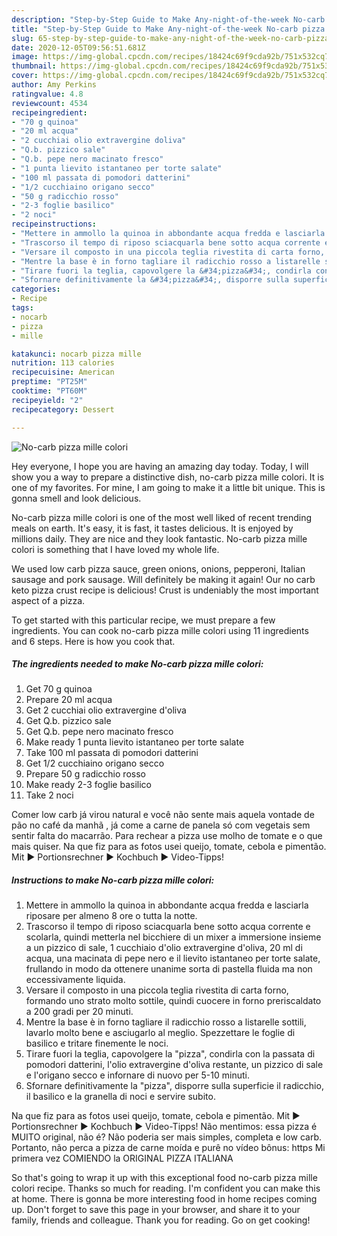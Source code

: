 ```yaml
---
description: "Step-by-Step Guide to Make Any-night-of-the-week No-carb pizza mille colori"
title: "Step-by-Step Guide to Make Any-night-of-the-week No-carb pizza mille colori"
slug: 65-step-by-step-guide-to-make-any-night-of-the-week-no-carb-pizza-mille-colori
date: 2020-12-05T09:56:51.681Z
image: https://img-global.cpcdn.com/recipes/18424c69f9cda92b/751x532cq70/no-carb-pizza-mille-colori-recipe-main-photo.jpg
thumbnail: https://img-global.cpcdn.com/recipes/18424c69f9cda92b/751x532cq70/no-carb-pizza-mille-colori-recipe-main-photo.jpg
cover: https://img-global.cpcdn.com/recipes/18424c69f9cda92b/751x532cq70/no-carb-pizza-mille-colori-recipe-main-photo.jpg
author: Amy Perkins
ratingvalue: 4.8
reviewcount: 4534
recipeingredient:
- "70 g quinoa"
- "20 ml acqua"
- "2 cucchiai olio extravergine doliva"
- "Q.b. pizzico sale"
- "Q.b. pepe nero macinato fresco"
- "1 punta lievito istantaneo per torte salate"
- "100 ml passata di pomodori datterini"
- "1/2 cucchiaino origano secco"
- "50 g radicchio rosso"
- "2-3 foglie basilico"
- "2 noci"
recipeinstructions:
- "Mettere in ammollo la quinoa in abbondante acqua fredda e lasciarla riposare per almeno 8 ore o tutta la notte."
- "Trascorso il tempo di riposo sciacquarla bene sotto acqua corrente e scolarla, quindi metterla nel bicchiere di un mixer a immersione insieme a un pizzico di sale, 1 cucchiaio d&#39;olio extravergine d&#39;oliva, 20 ml di acqua, una macinata di pepe nero e il lievito istantaneo per torte salate, frullando in modo da ottenere unanime sorta di pastella fluida ma non eccessivamente liquida."
- "Versare il composto in una piccola teglia rivestita di carta forno, formando uno strato molto sottile, quindi cuocere in forno preriscaldato a 200 gradi per 20 minuti."
- "Mentre la base è in forno tagliare il radicchio rosso a listarelle sottili, lavarlo molto bene e asciugarlo al meglio. Spezzettare le foglie di basilico e tritare finemente le noci."
- "Tirare fuori la teglia, capovolgere la &#34;pizza&#34;, condirla con la passata di pomodori datterini, l&#39;olio extravergine d&#39;oliva restante, un pizzico di sale e l&#39;origano secco e infornare di nuovo per 5-10 minuti."
- "Sfornare definitivamente la &#34;pizza&#34;, disporre sulla superficie il radicchio, il basilico e la granella di noci e servire subito."
categories:
- Recipe
tags:
- nocarb
- pizza
- mille

katakunci: nocarb pizza mille 
nutrition: 113 calories
recipecuisine: American
preptime: "PT25M"
cooktime: "PT60M"
recipeyield: "2"
recipecategory: Dessert

---
```



![No-carb pizza mille colori](https://img-global.cpcdn.com/recipes/18424c69f9cda92b/751x532cq70/no-carb-pizza-mille-colori-recipe-main-photo.jpg)

Hey everyone, I hope you are having an amazing day today. Today, I will show you a way to prepare a distinctive dish, no-carb pizza mille colori. It is one of my favorites. For mine, I am going to make it a little bit unique. This is gonna smell and look delicious.

No-carb pizza mille colori is one of the most well liked of recent trending meals on earth. It's easy, it is fast, it tastes delicious. It is enjoyed by millions daily. They are nice and they look fantastic. No-carb pizza mille colori is something that I have loved my whole life.

We used low carb pizza sauce, green onions, onions, pepperoni, Italian sausage and pork sausage. Will definitely be making it again! Our no carb keto pizza crust recipe is delicious! Crust is undeniably the most important aspect of a pizza.


To get started with this particular recipe, we must prepare a few ingredients. You can cook no-carb pizza mille colori using 11 ingredients and 6 steps. Here is how you cook that.

<!--inarticleads1-->

##### The ingredients needed to make No-carb pizza mille colori:

1. Get 70 g quinoa
1. Prepare 20 ml acqua
1. Get 2 cucchiai olio extravergine d&#39;oliva
1. Get Q.b. pizzico sale
1. Get Q.b. pepe nero macinato fresco
1. Make ready 1 punta lievito istantaneo per torte salate
1. Take 100 ml passata di pomodori datterini
1. Get 1/2 cucchiaino origano secco
1. Prepare 50 g radicchio rosso
1. Make ready 2-3 foglie basilico
1. Take 2 noci


Comer low carb já virou natural e você não sente mais aquela vontade de pão no café da manhã , já come a carne de panela só com vegetais sem sentir falta do macarrão. Para rechear a pizza use molho de tomate e o que mais quiser. Na que fiz para as fotos usei queijo, tomate, cebola e pimentão. Mit ► Portionsrechner ► Kochbuch ► Video-Tipps! 

<!--inarticleads2-->

##### Instructions to make No-carb pizza mille colori:

1. Mettere in ammollo la quinoa in abbondante acqua fredda e lasciarla riposare per almeno 8 ore o tutta la notte.
1. Trascorso il tempo di riposo sciacquarla bene sotto acqua corrente e scolarla, quindi metterla nel bicchiere di un mixer a immersione insieme a un pizzico di sale, 1 cucchiaio d&#39;olio extravergine d&#39;oliva, 20 ml di acqua, una macinata di pepe nero e il lievito istantaneo per torte salate, frullando in modo da ottenere unanime sorta di pastella fluida ma non eccessivamente liquida.
1. Versare il composto in una piccola teglia rivestita di carta forno, formando uno strato molto sottile, quindi cuocere in forno preriscaldato a 200 gradi per 20 minuti.
1. Mentre la base è in forno tagliare il radicchio rosso a listarelle sottili, lavarlo molto bene e asciugarlo al meglio. Spezzettare le foglie di basilico e tritare finemente le noci.
1. Tirare fuori la teglia, capovolgere la &#34;pizza&#34;, condirla con la passata di pomodori datterini, l&#39;olio extravergine d&#39;oliva restante, un pizzico di sale e l&#39;origano secco e infornare di nuovo per 5-10 minuti.
1. Sfornare definitivamente la &#34;pizza&#34;, disporre sulla superficie il radicchio, il basilico e la granella di noci e servire subito.


Na que fiz para as fotos usei queijo, tomate, cebola e pimentão. Mit ► Portionsrechner ► Kochbuch ► Video-Tipps! Não mentimos: essa pizza é MUITO original, não é? Não poderia ser mais simples, completa e low carb. Portanto, não perca a pizza de carne moída e purê no vídeo bônus: https Mi primera vez COMIENDO la ORIGINAL PIZZA ITALIANA 

So that's going to wrap it up with this exceptional food no-carb pizza mille colori recipe. Thanks so much for reading. I'm confident you can make this at home. There is gonna be more interesting food in home recipes coming up. Don't forget to save this page in your browser, and share it to your family, friends and colleague. Thank you for reading. Go on get cooking!
